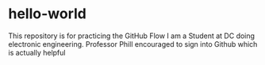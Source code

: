 # hello-world
This repository is for practicing the GitHub Flow
I am a Student at DC doing electronic engineering. Professor Phill encouraged to sign into Github which is actually helpful
